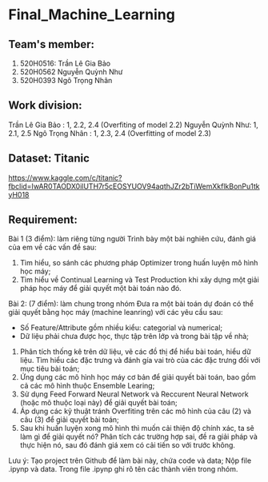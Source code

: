 # Final_Machine_Learning
## Team's member: 
1. 520H0516: Trần Lê Gia Bảo
2. 520H0562	Nguyễn Quỳnh Như
3. 520H0393	Ngô Trọng Nhân

## Work division: 
Trần Lê Gia Bảo  :	1, 2.2, 2.4 (Overfiting of model 2.2)
Nguyễn Quỳnh Như:	  1, 2.1, 2.5
Ngô Trọng Nhân  :	  1, 2.3, 2.4 (Overfitting of model 2.3)

## Dataset: Titanic 
https://www.kaggle.com/c/titanic?fbclid=IwAR0TAODX0ilUTH7r5cEOSYUOV94aqthJZr2bTiWemXkflkBonPu1tkyH018

## Requirement: 
Bài 1 (3 điểm): làm riêng từng người
Trình bày một bài nghiên cứu, đánh giá của em về các vấn đề sau:
1)	 Tìm hiểu, so sánh các phương pháp Optimizer trong huấn luyện mô hình học máy;
2)	Tìm hiểu về Continual Learning và Test Production khi xây dựng một giải pháp học máy để giải quyết một bài toán nào đó.

Bài 2: (7 điểm): làm chung trong nhóm
Đưa ra một bài toán dự đoán có thể giải quyết bằng học máy (machine leanring) với các yêu cầu sau:
-	Số Feature/Attribute gồm nhiều kiểu: categorial và numerical;
-	Dữ liệu phải chưa được học, thực tập trên lớp và trong bài tập về nhà;

1)	Phân tích thống kê trên dữ liệu, vẽ các đồ thị để hiểu bài toán, hiểu dữ liệu. Tìm hiểu các đặc trưng và đánh gía vai trò của các đặc trưng đối với mục tiêu bài toán;
2)	Ứng dụng các mô hình học máy cơ bản để giải quyết bài toán, bao gồm cả các mô hình thuộc Ensemble Learing;
3)	Sử dụng Feed Forward Neural Network và Reccurent Neural Network (hoặc mô thuộc loại này) để giải quyết bài toán;
4)	Áp dụng các kỹ thuật tránh Overfiting trên các mô hình của câu (2) và câu (3) để giải quyết bài toán;
5)	Sau khi huấn luyện xong mô hình thì muốn cải thiện độ chính xác, ta sẽ làm gì để giải quyết nó? Phân tích các trường hợp sai, đề ra giải pháp và thực hiện nó, sau đó đánh giá xem có cải tiến so với trước không. 

Lưu ý: Tạo project trên Github để làm bài này, chứa code và data;
Nộp file .ipynp và data. Trong file .ipynp ghi rõ tên các thành viên trong nhóm.
